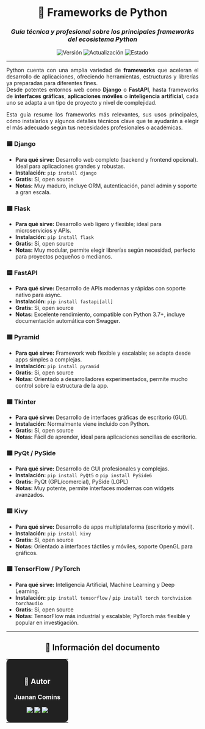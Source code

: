 <div align="center">

# 🐍 **Frameworks de Python**

### *Guía técnica y profesional sobre los principales frameworks del ecosistema Python*

![Versión](https://img.shields.io/badge/Versión-2.0-1565C0?style=for-the-badge)
![Actualización](https://img.shields.io/badge/Actualizado-2025--10--20-43A047?style=for-the-badge)
![Estado](https://img.shields.io/badge/Estado-Estable-00C853?style=for-the-badge)

</div>

---
<div align="justify">

Python cuenta con una amplia variedad de **frameworks** que aceleran el desarrollo de aplicaciones, ofreciendo herramientas, estructuras y librerías ya preparadas para diferentes fines.  
Desde potentes entornos web como **Django** o **FastAPI**, hasta frameworks de **interfaces gráficas**, **aplicaciones móviles** o **inteligencia artificial**, cada uno se adapta a un tipo de proyecto y nivel de complejidad.  

Esta guía resume los frameworks más relevantes, sus usos principales, cómo instalarlos y algunos detalles técnicos clave que te ayudarán a elegir el más adecuado según tus necesidades profesionales o académicas.

</div>
<div aling="center>
<table>
<tr>
<td bgcolor="#E3F2FD">

### 🟦 Django
- **Para qué sirve:** Desarrollo web completo (backend y frontend opcional). Ideal para aplicaciones grandes y robustas.  
- **Instalación:** `pip install django`  
- **Gratis:** Sí, open source  
- **Notas:** Muy maduro, incluye ORM, autenticación, panel admin y soporte a gran escala.

</td>
</tr>
<tr>
<td bgcolor="#E8F5E9">

### 🟩 Flask
- **Para qué sirve:** Desarrollo web ligero y flexible; ideal para microservicios y APIs.  
- **Instalación:** `pip install flask`  
- **Gratis:** Sí, open source  
- **Notas:** Muy modular, permite elegir librerías según necesidad, perfecto para proyectos pequeños o medianos.

</td>
</tr>
<tr>
<td bgcolor="#FFF9C4">

### 🟨 FastAPI
- **Para qué sirve:** Desarrollo de APIs modernas y rápidas con soporte nativo para async.  
- **Instalación:** `pip install fastapi[all]`  
- **Gratis:** Sí, open source  
- **Notas:** Excelente rendimiento, compatible con Python 3.7+, incluye documentación automática con Swagger.

</td>
</tr>
<tr>
<td bgcolor="#FFEBEE">

### 🟥 Pyramid
- **Para qué sirve:** Framework web flexible y escalable; se adapta desde apps simples a complejas.  
- **Instalación:** `pip install pyramid`  
- **Gratis:** Sí, open source  
- **Notas:** Orientado a desarrolladores experimentados, permite mucho control sobre la estructura de la app.

</td>
</tr>
<tr>
<td bgcolor="#E3F2FD">

### 🟦 Tkinter
- **Para qué sirve:** Desarrollo de interfaces gráficas de escritorio (GUI).  
- **Instalación:** Normalmente viene incluido con Python.  
- **Gratis:** Sí, open source  
- **Notas:** Fácil de aprender, ideal para aplicaciones sencillas de escritorio.

</td>
</tr>
<tr>
<td bgcolor="#E8F5E9">

### 🟩 PyQt / PySide
- **Para qué sirve:** Desarrollo de GUI profesionales y complejas.  
- **Instalación:** `pip install PyQt5` o `pip install PySide6`  
- **Gratis:** PyQt (GPL/comercial), PySide (LGPL)  
- **Notas:** Muy potente, permite interfaces modernas con widgets avanzados.

</td>
</tr>
<tr>
<td bgcolor="#FFF9C4">

### 🟨 Kivy
- **Para qué sirve:** Desarrollo de apps multiplataforma (escritorio y móvil).  
- **Instalación:** `pip install kivy`  
- **Gratis:** Sí, open source  
- **Notas:** Orientado a interfaces táctiles y móviles, soporte OpenGL para gráficos.

</td>
</tr>
<tr>
<td bgcolor="#FFEBEE">

### 🟥 TensorFlow / PyTorch
- **Para qué sirve:** Inteligencia Artificial, Machine Learning y Deep Learning.  
- **Instalación:** `pip install tensorflow` / `pip install torch torchvision torchaudio`  
- **Gratis:** Sí, open source  
- **Notas:** TensorFlow más industrial y escalable; PyTorch más flexible y popular en investigación.

</td>
</tr>
</table>

</div>

---

<div align="center">

## 📄 **Información del documento**

<table>
<tr>
<td align="center" bgcolor="#212121" style="color:white; padding:20px; border-radius:10px;">

### 👤 **Autor**

**Juanan Comins**

<a href="https://github.com/juanantoniocomins" target="_blank">
  <img src="https://img.shields.io/badge/GitHub-juanantoniocomins-181717?style=for-the-badge&logo=github&logoColor=white" />
</a>
<a href="https://www.linkedin.com/in/juan-comins-9222aa212/" target="_blank">
  <img src="https://img.shields.io/badge/LinkedIn-Juanan_Comins-0077B5?style=for-the-badge&logo=linkedin&logoColor=white" />
</a>
<a href="mailto:juanancomins@gmail.com">
  <img src="https://img.shields.io/badge/Email-Contacto-D14836?style=for-the-badge&logo=gmail&logoColor=white" />
</a>

</td>
</tr>
</table>

</div>

